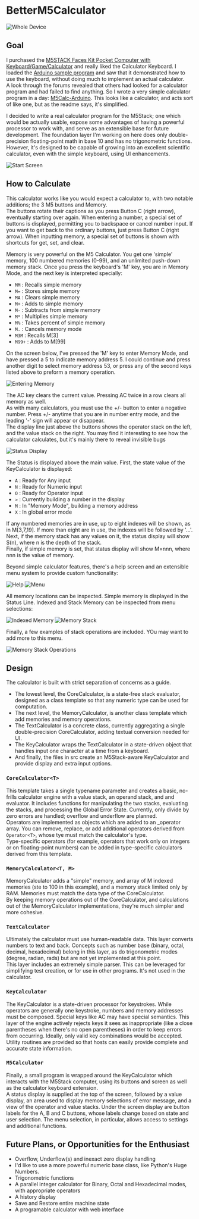# BetterM5Calculator

![Whole Device](./img/WholeDevice.jpg)

## Goal

I purchased the [M5STACK Faces Kit Pocket Computer with Keyboard/Game/Calculator](https://m5stack.com/collections/m5-core/products/face) and really liked the Calculator Keyboard.
I loaded the [Arduino sample program](https://github.com/m5stack/M5-ProductExampleCodes/blob/master/Module/CALCULATOR/CALCULATOR.ino) and saw that it demonstrated how to use the
keyboard, without doing much to implement an actual calculator.  
A look through the forums revealed that others had looked for a calculator program and had failed to find anything. So I wrote a very simple calculator program in a day:
[M5Calc-Arduino](https://github.com/vkichline/M5Calc-Arduino). This looks like a calculator, and acts sort of like one, but as the readme says, it's simplified.

I decided to write a real calculator program for the M5Stack; one which would be actually usable, expose some advantages of having a powerful processor to work with, and serve as an extensible base for future development. The foundation layer I'm working on here does only double-precision floating-point math in base 10 and has no trigonometric functions. However, it's designed to be capable
of growing into an excellent scientific calculator, even with the simple keyboard, using UI enhancements.

![Start Screen](./img/StartScreen.jpg)

## How to Calculate

This calculator works like you would expect a calculator to, with two notable additions; the 3 M5 buttons and Memory.  
The buttons rotate their captions as you press Button C (right arrow), eventually starting over again. When entering
a number, a special set of buttons is displayed, permitting you to backspace or cancel number input. If you want to
get back to the ordinary buttons, just press Button C (right arrow). When inputting memory, a special set of buttons is
shown with shortcuts for get, set, and clear.

Memory is very powerful on the M5 Calculator. You get one 'simple' memory, 100 numbered memories (0-99), and an
unlimited push-down memory stack. Once you press the keyboard's 'M' key, you are in Memory Mode, and the next key is
interpreted specially:

* `MM` :   Recalls simple memory
* `M=` :  Stores simple memory
* `MA` :  Clears simple memory
* `M+` :   Adds to simple memory
* `M-` :   Subtracts from simple memory
* `M*` :   Multiplies simple memory
* `M%` :   Takes percent of simple memory
* `M.` :   Cancels memory mode
* `M3M` :  Recalls M[3]
* `M99+` : Adds to M[99]

On the screen below, I've pressed the 'M' key to enter Memory Mode, and have pressed a 5 to indicate memory address 5. I could continue and press another digit to select memory address 53, or press any of the second keys listed above to preform a memory operation.

![Entering Memory](./img/EnteringMemory.jpg)

The AC key clears the current value. Pressing AC twice in a row clears all memory as well.  
As with many calculators, you must use the +/- button to enter a negative number. Press +/- anytime that you are
in number entry mode, and the leading '-' sign will appear or disappear.  
The display line just above the buttons shows the operator stack on the left, and the value stack on the right. You
may find it interesting to see how the calculator calculates, but it's mainly there to reveal invisible bugs

![Status Display](./img/Status.jpg)

The Status is displayed above the main value. First, the state value of the KeyCalculator is displayed:

* `A` :  Ready for Any input
* `N` :  Ready for Numeric input
* `O` :  Ready for Operator input
* `>` : Currently building a number in the display
* `M` :  In "Memory Mode", building a memory address
* `X` :  In global error mode

If any numbered memories are in use, up to eight
indexes will be shown, as in M[3,7,19]. If more than eight are in use, the indexes will be followed by '...'.  
Next, if the memory stack has any values on it, the status display will show S(n), where n is the depth of the stack.  
Finally, if simple memory is set, that status display will show M=nnn, where nnn is the value of memory.

Beyond simple calculator features, there's a help screen and an extensible menu system to provide custom functionality:

![Help](./img/Help.jpg)
![Menu](./img/Menu.jpg)

All memory locations can be inspected. Simple memory is displayed in the Status Line. Indexed and Stack Memory can be inspected from menu selections:

![Indexed Memory](./img/IndexedMemory.jpg)
![Memory Stack](./img/MemoryStack.jpg)

Finally, a few examples of stack operations are included. YOu may want to add more to this menu.

![Memory Stack Operations](./img/StackOperations.jpg)


## Design

The calculator is built with strict separation of concerns as a guide.

* The lowest level, the CoreCalculator, is a state-free stack evaluator, designed as a class template so that any numeric type can be used for computation.
* The next level, the MemoryCalculator, is another class template which add memories and memory operations.
* The TextCalculator is a concrete class, currently aggregating a single double-precision CoreCalculator, adding textual conversion needed for UI.
* The KeyCalculator wraps the TextCalculator in a state-driven object that handles input one character at a time from a keyboard.
* And finally, the files in src create an M5Stack-aware KeyCalculator and provide display and extra input options.

### `CoreCalculator<T>`

This template takes a single typename parameter and creates a basic, no-frills calculator engine with a value stack, an operand stack, and and evaluator. It includes functions for manipulating the two stacks, evaluating
the stacks, and processing the Global Error State.  Currently, only divide by zero errors are handled; overflow and underflow are planned.  
Operators are implemented as objects which are added to an _operator array. You can remove, replace, or add additional operators derived from `Operator<T>`, whose tye must match the calculator's type.  
Type-specific operators (for example, operators that work only on integers or on floating-point numbers) can be added in type-specific calculators derived from this template.

### `MemoryCalculator<T, M>`

MemoryCalculator adds a "simple" memory, and array of M indexed memories (ste to 100 in this example), and a memory stack limited only by RAM. Memories must match the data type of the CoreCalculator.  
By keeping memory operations out of the CoreCalculator, and calculations out of the MemoryCalculator implementations, they're much simpler and more cohesive.

### `TextCalculator`

Ultimately the calculator must use human-readable data. This layer converts numbers to text and back.  Concepts such as number base (binary, octal, decimal, hexadecimal) belong in this layer,
as do trigonometric modes (degree, radian, rads) but are not yet implemented at this point.  
This layer includes an extremely simple parser. This can be leveraged for simplifying test creation, or for use in other programs. It's not used in the calculator.

### `KeyCalculator`

The KeyCalculator is a state-driven processor for keystrokes. While operators are generally one keystroke, numbers and memory addresses must be composed. Special keys like AC may have special semantics.
This layer of the engine actively rejects keys it sees as inappropriate (like a close parentheses when there's no open parentheses) in order to keep errors from occurring. Ideally, only valid key combinations would
be accepted. Utility routines are provided so that hosts can easily provide complete and accurate state information.

### `M5Calculator`

Finally, a small program is wrapped around the KeyCalculator which interacts with the M5Stack computer, using its buttons and screen as well as the calculator keyboard extension.  
A status display is supplied at the top of the screen, followed by a value display, an area used to display memory selections of error message, and a view of the operator and value stacks.  Under the screen display are button labels for the A, B and C buttons, whose labels change based on state and user selection.  The menu selection, in particular, allows access to settings and additional functions.

## Future Plans, or Opportunities for the Enthusiast

* Overflow, Underflow(s) and inexact zero display handling
* I'd like to use a more powerful numeric base class, like Python's Huge Numbers.
* Trigonometric functions
* A parallel integer calculator for Binary, Octal and Hexadecimal modes, with appropriate operators
* A history display
* Save and Restore entire machine state
* A programable calculator with web interface
